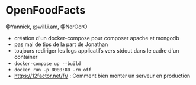 # OpenFoodFacts

@Yannick, @will.i.am, @NerOcrO

- création d'un docker-compose pour composer apache et mongodb
- pas mal de tips de la part de Jonathan
- toujours rediriger les logs applicatifs vers stdout dans le cadre d'un container
- `docker-compose up --build`
- `docker run -p 8080:80 -rm off`
- https://12factor.net/fr/ : Comment bien monter un serveur en production
